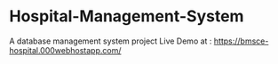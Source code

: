 # Hospital-Management-System
A database management system project
Live Demo at : https://bmsce-hospital.000webhostapp.com/
